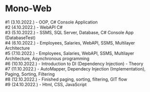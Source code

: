 # Mono-Web

#1 (3.10.2022.) - OOP, C# Console Application </br>
#2 (4.10.2022.) - WebAPI C# </br>
#3 (5.10.2022.) - SSMS, SQL Server, Database, C# Console App (DatabaseTest) </br>
#4 (6.10.2022.) - Employees, Salaries, WebAPI, SSMS, Multilayer Architecture </br>
#5 (7.10.2022.) - Employees, Salaries, WebAPI, SSMS, Multilayer Architecture, Asynchronous programming </br>
#6 (10.10.2022.) - Introduction to DI (Dependency Injection) - Theory </br>
#7 (11.10.2022.) - AutoMapper, Dependecy Injection (Implementation), Paging, Sorting, Filtering </br>
#8 (12.10.2022.) - Finished paging, sorting, filtering, GIT flow </br>
#9 (24.10.2022.) - Html, CSS, JavaScript 
